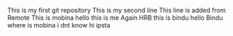 This is my first git repository
This is my second line
This line is added from Remote
This is mobina
hello this is me
Again HRB
this is bindu
hello Bindu
where is mobina
i dnt know
hi ipsta
